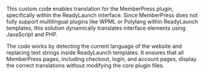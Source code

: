 This custom code enables translation for the MemberPress plugin, specifically within the ReadyLaunch interface. Since MemberPress does not fully support multilingual plugins like WPML or Polylang within ReadyLaunch templates, this solution dynamically translates interface elements using JavaScript and PHP.

The code works by detecting the current language of the website and replacing text strings inside ReadyLaunch templates. It ensures that all MemberPress pages, including checkout, login, and account pages, display the correct translations without modifying the core plugin files.
